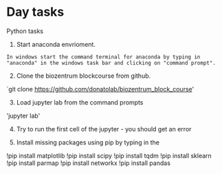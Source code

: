 # Day tasks

Python tasks

1. Start anaconda envrioment. 

`In windows start the command terminal for anaconda by typing in "anaconda" in the windows task bar and clicking on "command prompt".`


2. Clone the biozentrum blockcourse from github.

`git clone https://github.com/donatolab/biozentrum_block_course'

3.  Load jupyter lab from the command prompts

'jupyter lab'

4. Try to run the first cell of the jupyter - you should get an error


5. Install missing packages using pip by typing in the 

!pip install matplotlib
!pip install scipy
!pip install tqdm
!pip install sklearn
!pip install parmap
!pip install networkx
!pip install pandas



